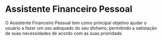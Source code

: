 # Assistente Financeiro Pessoal

O Assistente Financeiro Pessoal tem como principal objetivo ajudar o usuário a fazer um uso adequado do seu dinheiro, permitindo a satistação de suas necessidades de acordo com as suas prioridade.
